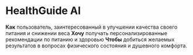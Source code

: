 # HealthGuide AI

**Как** пользователь, заинтересованный в улучшении качества своего питания и снижении веса
**Хочу** получать персонализированные рекомендации по питанию и здоровью
**Чтобы** добиться желаемых результатов в вопросах физического состояния и душевного комфорта.